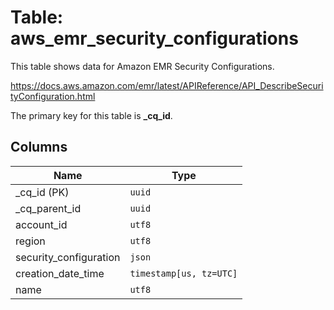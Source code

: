 # Table: aws_emr_security_configurations

This table shows data for Amazon EMR Security Configurations.

https://docs.aws.amazon.com/emr/latest/APIReference/API_DescribeSecurityConfiguration.html

The primary key for this table is **_cq_id**.

## Columns

| Name          | Type          |
| ------------- | ------------- |
|_cq_id (PK)|`uuid`|
|_cq_parent_id|`uuid`|
|account_id|`utf8`|
|region|`utf8`|
|security_configuration|`json`|
|creation_date_time|`timestamp[us, tz=UTC]`|
|name|`utf8`|